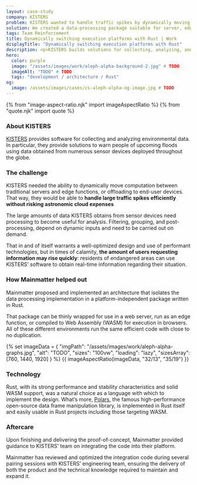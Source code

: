 ```yaml
---
layout: case-study
company: KISTERS
problem: KISTERS wanted to handle traffic spikes by dynamically moving computation to different platforms.
solution: We created a data-processing package suitable for server, edge, and WASM.
tags: Team Reinforcement
title: Dynamically switching execution platforms with Rust | Work
displayTitle: "Dynamically switching execution platforms with Rust"
description: <p>KISTERS builds solutions for collecting, analyzing, and providing information based on environmental data. The HydroMet division provides software that helps warn people of upcoming floods using data obtained from numerous sensor devices deployed across the globe.</p>
hero:
  color: purple
  image: "/assets/images/work/aleph-alpha-background-2.jpg" # TODO
  imageAlt: "TODO" # TODO
  tags: "development / architecture / Rust"
og:
  image: /assets/images/cases/cs-aleph-alpha-og-image.jpg # TODO
---
```


{% from "image-aspect-ratio.njk" import imageAspectRatio %} {% from "quote.njk" import quote %}

<div class="case-study__section">
  <h3 class="case-study__heading">About KISTERS</h3>
  <div class="case-study__text">
    <p><a href="http://kisters.eu/">KISTERS</a> provides software for collecting and analyzing environmental data.<br>
      In particular, they provide solutions to warn people of upcoming floods using data obtained from numerous sensor devices deployed throughout the globe.</p>
  </div>
</div>

<div class="case-study__section">
  <h3 class="case-study__heading">The challenge</h3>
    <div class="case-study__text">
      <p>KISTERS needed the ability to dynamically move computation between traditional servers and edge functions, or offloading to end-user devices. That way, they would be able to <strong>handle large traffic spikes efficiently without risking astronomic cloud expenses</strong></p>
      <p>The large amounts of data KISTERS obtains from sensor devices need processing to become useful for analysis. Filtering, grouping, and post-processing, depend on dynamic inputs and need to be carried out on demand.</p>
      <p>That in and of itself warrants a well-optimized design and use of performant technologies, but in times of calamity, <strong>the amount of users requesting information may rise quickly</strong>: residents of endangered areas can use KISTERS’ software to obtain real-time information regarding their situation.</p>
    </div>
</div>

<div class="case-study__section">
  <h3 class="case-study__heading">How Mainmatter helped out</h3>
    <div class="case-study__text">
        <p>Mainmatter proposed and implemented an architecture that isolates the data processing implementation in a platform-independent package written in Rust.<p>
        <p>That package can be thinly wrapped for use in a web server, run as an edge function, or compiled to Web Assembly (WASM) for execution in browsers. All of these different environments run the same efficient code with close to no duplication.</p>
    </div>
</div>

<section class="mt-5">
        <!-- TODO add image for KISTERS -->
        {% set imageData = {
          "imgPath": "/assets/images/work/aleph-alpha-graphs.jpg",
          "alt": "TODO",
          "sizes": "100vw",
          "loading": "lazy",
          "sizesArray": [760, 1440, 1920]
        } %}
        {{ imageAspectRatio(imageData, "32/13", "35/19") }}
</section>

<div class="case-study__section">
  <h3 class="case-study__heading">Technology</h3>
    <div class="case-study__text">
      <p></p>
      <p>Rust, with its strong performance and stability characteristics and solid WASM support, was a natural choice as a language with which to implement the design. What’s more, <a href="https://pola.rs/">Polars</a>, the famous high-performance open-source data frame manipulation library, is implemented in Rust itself and easily usable in Rust projects including those targeting WASM.</p>
    </div>
</div>

<div class="case-study__section">
  <h3 class="case-study__heading">Aftercare</h3>
    <div class="case-study__text">
      <p>Upon finishing and delivering the proof-of-concept, Mainmatter provided guidance to KISTERS' team on integrating the code into their platform.</p>
      <p>Mainmatter has reviewed and optimized the integration code during several pairing sessions with KISTERS’ engineering team, ensuring the delivery of both the product and the technical knowledge required to maintain and expand it.</p>
    </div>  
</div>
